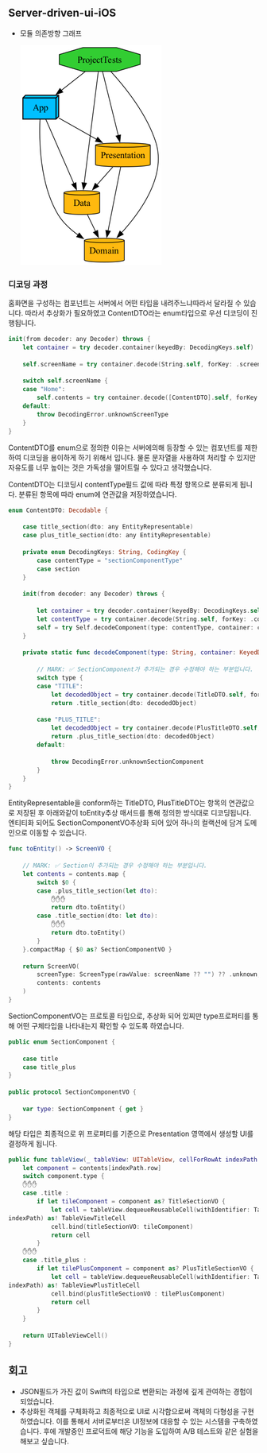 ## Server-driven-ui-iOS

- 모듈 의존방향 그래프

    ![Module dependency graph](graph.png)


### 디코딩 과정

홈화면을 구성하는 컴포넌트는 서버에서 어떤 타입을 내려주느냐따라서 달라질 수 있습니다.
따라서 추상화가 필요하였고  ContentDTO라는 enum타입으로 우선 디코딩이 진행됩니다.
```swift
init(from decoder: any Decoder) throws {
    let container = try decoder.container(keyedBy: DecodingKeys.self)
    
    self.screenName = try container.decode(String.self, forKey: .screenName)
    
    switch self.screenName {
    case "Home":
        self.contents = try container.decode([ContentDTO].self, forKey: .contents)
    default:
        throw DecodingError.unknownScreenType
    }
}
```

ContentDTO를 enum으로 정의한 이유는 서버에의해 등장할 수 있는 컴포넌트를 제한하여 디코딩을 용이하게 하기 위해서 입니다.
물론 문자열을 사용하여 처리할 수 있지만 자유도를 너무 높이는 것은 가독성을 떨어트릴 수 있다고 생각했습니다.

ContentDTO는 디코딩시 contentType필드 값에 따라 특정 항목으로 분류되게 됩니다. 
분류된 항목에 따라 enum에 연관값을 저장하였습니다.
```swift
enum ContentDTO: Decodable {
    
    case title_section(dto: any EntityRepresentable)
    case plus_title_section(dto: any EntityRepresentable)
    
    private enum DecodingKeys: String, CodingKey {
        case contentType = "sectionComponentType"
        case section
    }
    
    init(from decoder: any Decoder) throws {
        
        let container = try decoder.container(keyedBy: DecodingKeys.self)
        let contentType = try container.decode(String.self, forKey: .contentType)
        self = try Self.decodeComponent(type: contentType, container: container)
    }
    
    private static func decodeComponent(type: String, container: KeyedDecodingContainer<DecodingKeys>) throws -> Self {
        
        // MARK: ✅ SectionComponent가 추가되는 경우 수정해야 하는 부분입니다.
        switch type {
        case "TITLE":
            let decodedObject = try container.decode(TitleDTO.self, forKey: .section)
            return .title_section(dto: decodedObject)
            
        case "PLUS_TITLE":
            let decodedObject = try container.decode(PlusTitleDTO.self, forKey: .section)
            return .plus_title_section(dto: decodedObject)
        default:
            
            throw DecodingError.unknownSectionComponent
        }
    }
}

```

EntityRepresentable을 conform하는 TitleDTO, PlusTitleDTO는 항목의 연관값으로 저장된 후 
아래와같이 toEntity추상 매서드를 통해 정의한 방식대로 디코딩됩니다.
엔티티화 되어도 SectionComponentVO추상화 되어 있어 하나의 컬랙션에 담겨 도메인으로 이동할 수 있습니다.
```swift
func toEntity() -> ScreenVO {
    
    // MARK: ✅ Section이 추가되는 경우 수정해야 하는 부분입니다.
    let contents = contents.map {
        switch $0 {
        case .plus_title_section(let dto):
            ✋✋✋
            return dto.toEntity()
        case .title_section(dto: let dto):
            ✋✋✋
            return dto.toEntity()
        }
    }.compactMap { $0 as? SectionComponentVO }
    
    return ScreenVO(
        screenType: ScreenType(rawValue: screenName ?? "") ?? .unknown,
        contents: contents
    )
}
```

SectionComponentVO는 프로토콜 타입으로, 추상화 되어 있찌만 type프로퍼티를 통해 어떤 구체타입을 나타내는지 확인할 수 있도록 하였습니다.
```swift
public enum SectionComponent {
    
    case title
    case title_plus
}

public protocol SectionComponentVO {
    
    var type: SectionComponent { get }
}
```

해당 타입은 최종적으로 위 프로퍼티를 기준으로 Presentation 영역에서 생성할 UI를 결정하게 됩니다.

```swift
public func tableView(_ tableView: UITableView, cellForRowAt indexPath: IndexPath) -> UITableViewCell {
    let component = contents[indexPath.row]
    switch component.type {
    ✋✋✋
    case .title :
        if let tileComponent = component as? TitleSectionVO {
            let cell = tableView.dequeueReusableCell(withIdentifier: TableViewTitleCell.cellID, for :
indexPath) as! TableViewTitleCell
            cell.bind(titleSectionVO: tileComponent)
            return cell
        }
    ✋✋✋
    case .title_plus :
        if let tilePlusComponent = component as? PlusTitleSectionVO {
            let cell = tableView.dequeueReusableCell(withIdentifier: TableViewPlusTitleCell.cellID, for :
indexPath) as! TableViewPlusTitleCell
            cell.bind(plusTitleSectionVO : tilePlusComponent)
            return cell
        }
    }
    
    return UITableViewCell()
}
```

## 회고

- JSON필드가 가진 값이 Swift의 타입으로 변환되는 과정에 깊게 관여하는 경험이 되었습니다.
- 추상화된 객체를 구체화하고 최종적으로 UI로 시각함으로써 객체의 다형성을 구현하였습니다. 이를 통해서 서버로부터온 UI정보에 대응할 수 있는 시스템을 구축하였습니다. 후에 개발중인 프로덕트에 해당 기능을 도입하여 A/B 테스트와 같은 실험을 해보고 싶습니다.
